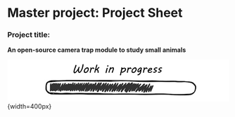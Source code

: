 # **Master project: Project Sheet**

### Project title:
**An open-source camera trap module to study small animals**




![Work in progress](../images/WIP.png){width=400px}
